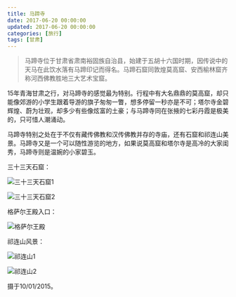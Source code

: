 ```yaml
---
title: 马蹄寺
date: 2017-06-20 00:00:00
updated: 2017-06-20 00:00:00
categories: [旅行]
tags: [甘肃]
---
```


> 马蹄寺位于甘肃省肃南裕固族自治县，始建于五胡十六国时期，因传说中的天马在此饮水落有马蹄印记而得名。马蹄石窟同敦煌莫高窟、安西榆林窟齐称河西佛教胜地三大艺术宝窟。

15年青海甘肃之行，对马蹄寺的感觉最为特别。行程中有大名鼎鼎的莫高窟，却只能像郊游的小学生跟着导游的旗子匆匆一瞥，想多停留一秒亦是不可；塔尔寺金碧辉煌、蔚为壮观，却多少有些像炫富的土豪；与马蹄寺同在张掖的七彩丹霞是极美的，只可惜人潮涌动。

马蹄寺特别之处在于不仅有藏传佛教和汉传佛教并存的寺庙，还有石窟和祁连山美景。马蹄寺又是一个可以随性游览的地方，如果说莫高窟和塔尔寺是高冷的大家闺秀，马蹄寺则是温婉的小家碧玉。

三十三天石窟：

![][1010]

![][1020]

格萨尔王殿入口：

![][1030]

祁连山风景：

![][1040]

![][1050]

摄于10/01/2015。



[1010]: http://victorblog.nos-eastchina1.126.net/1012/%E4%B8%89%E5%8D%81%E4%B8%89%E5%A4%A9%E7%9F%B3%E7%AA%9F1.jpg "三十三天石窟1"
[1020]: http://victorblog.nos-eastchina1.126.net/1012/%E4%B8%89%E5%8D%81%E4%B8%89%E5%A4%A9%E7%9F%B3%E7%AA%9F2.jpg "三十三天石窟2"
[1030]: http://victorblog.nos-eastchina1.126.net/1012/%E6%A0%BC%E8%90%A8%E5%B0%94%E7%8E%8B%E6%AE%BF.jpg "格萨尔王殿"
[1040]: http://victorblog.nos-eastchina1.126.net/1012/%E5%B1%B1.jpg "祁连山1"
[1050]: http://victorblog.nos-eastchina1.126.net/1012/%E8%B7%AF.jpg "祁连山2"
